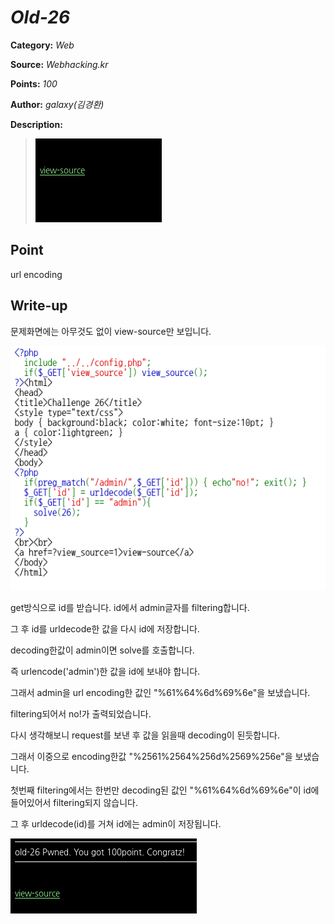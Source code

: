 # _Old-26_

**Category:** _Web_

**Source:** _Webhacking.kr_

**Points:** _100_

**Author:** _galaxy(김경환)_

**Description:** 

> ![img](resource/prob.png)

## Point
url encoding

## Write-up

문제화면에는 아무것도 없이 view-source만 보입니다.

![img](resource/source.png)

get방식으로 id를 받습니다. id에서 admin글자를 filtering합니다.

그 후 id를 urldecode한 값을 다시 id에 저장합니다.

decoding한값이 admin이면 solve를 호출합니다.

즉 urlencode('admin')한 값을 id에 보내야 합니다.

그래서 admin을 url encoding한 값인 "%61%64%6d%69%6e"을 보냈습니다.

filtering되어서 no!가 출력되었습니다.

다시 생각해보니 request를 보낸 후 값을 읽을때 decoding이 된듯합니다.

그래서 이중으로 encoding한값 "%2561%2564%256d%2569%256e"을 보냈습니다.

첫번째 filtering에서는 한번만 decoding된 값인 "%61%64%6d%69%6e"이 id에 들어있어서 filtering되지 않습니다. 

그 후 urldecode(id)를 거쳐 id에는 admin이 저장됩니다.

![img](resource/pwned.png)